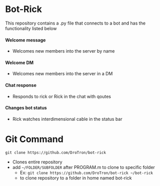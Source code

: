 # Bot-Rick
This repository contains a .py file that connects to a bot and has the functionality listed below

#### Welcome message
   * Welcomes new members into the server by name
#### Welcome DM
   * Welcomes new members into the server in a DM
#### Chat response
   * Responds to rick or Rick in the chat with qoutes
#### Changes bot status
   * Rick watches interdimensional cable in the status bar
   
# Git Command
`git clone https://github.com/DroTron/bot-rick`
*  Clones entire repository
*  add `~/FOLDER/SUBFOLDER` after PROGRAM.m to clone to specific folder
   * Ex: `git clone https://github.com/DroTron/bot-rick ~/bot-rick`
   * to clone repository to a folder in home named bot-rick
